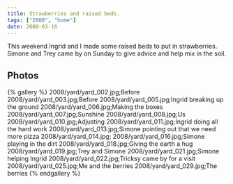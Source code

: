 ```yaml
---
title: Strawberries and raised beds.
tags: ["2008", "home"]
date: 2008-03-16
---
```

This weekend Ingrid and I made some raised beds to put in strawberries.  Simone and Trey came by on Sunday to give advice and help mix in the soil.

## Photos 

{% gallery %} 
2008/yard/yard_002.jpg;Before
2008/yard/yard_003.jpg;Before
2008/yard/yard_005.jpg;Ingrid breaking up the ground
2008/yard/yard_006.jpg;Making the boxes
2008/yard/yard_007.jpg;Sunshine
2008/yard/yard_008.jpg;Us
2008/yard/yard_010.jpg;Adjusting
2008/yard/yard_011.jpg;Ingrid doing all the hard work
2008/yard/yard_013.jpg;Simone pointing out that we need more pizza
2008/yard/yard_014.jpg;
2008/yard/yard_016.jpg;Simone playing in the dirt
2008/yard/yard_018.jpg;Giving the earth a hug
2008/yard/yard_019.jpg;Trey and Simone
2008/yard/yard_021.jpg;Simone helping Ingrid
2008/yard/yard_022.jpg;Tricksy came by for a visit
2008/yard/yard_025.jpg;Me and the berries
2008/yard/yard_029.jpg;The berries
{% endgallery %}
